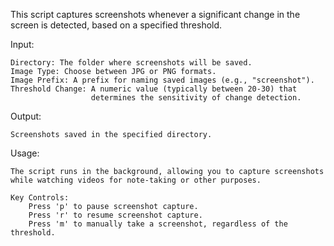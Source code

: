 This script captures screenshots whenever a significant change in the screen 
is detected, based on a specified threshold.

Input:

    Directory: The folder where screenshots will be saved.
    Image Type: Choose between JPG or PNG formats.
    Image Prefix: A prefix for naming saved images (e.g., "screenshot").
    Threshold Change: A numeric value (typically between 20-30) that 
                      determines the sensitivity of change detection.

Output:

    Screenshots saved in the specified directory.

Usage:

    The script runs in the background, allowing you to capture screenshots 
    while watching videos for note-taking or other purposes.
    
    Key Controls:
        Press 'p' to pause screenshot capture.
        Press 'r' to resume screenshot capture.
        Press 'm' to manually take a screenshot, regardless of the threshold.
